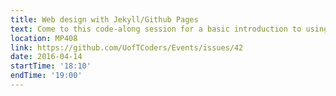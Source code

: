 ```yaml
---
title: Web design with Jekyll/Github Pages
text: Come to this code-along session for a basic introduction to using GitHub Pages and Jekyll to host a web page!
location: MP408
link: https://github.com/UofTCoders/Events/issues/42
date: 2016-04-14
startTime: '18:10'
endTime: '19:00'
---
```


